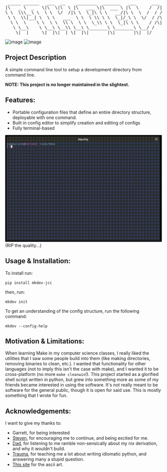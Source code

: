 <pre>
 _____ ______   ___  __    ________  _______   ___      ___               _______      ________     
|\   _ \  _   \|\  \|\  \ |\   ___ \|\  ___ \ |\  \    /  /|             /  ___  \    |\   __  \    
\ \  \\\__\ \  \ \  \/  /|\ \  \_|\ \ \   __/|\ \  \  /  / /___________ /__/|_/  /|   \ \  \|\  \   
 \ \  \\|__| \  \ \   ___  \ \  \ \\ \ \  \_|/_\ \  \/  / /\____________\__|//  / /    \ \  \\\  \  
  \ \  \    \ \  \ \  \\ \  \ \  \_\\ \ \  \_|\ \ \    / /\|____________|   /  /_/__  __\ \  \\\  \ 
   \ \__\    \ \__\ \__\\ \__\ \_______\ \_______\ \__/ /                  |\________\\__\ \_______\
    \|__|     \|__|\|__| \|__|\|_______|\|_______|\|__|/                    \|_______\|__|\|_______|
</pre>

![image](https://img.shields.io/badge/release-2.0.2-purple)
![image](https://img.shields.io/badge/license-MIT_License-purple)

Project Description
-------------------
A simple command line tool to setup a development directory from command line.

**NOTE: This project is no longer maintained in the slightest.**

Features:
---------
- Portable configuration files that define an entire directory structure, deployable with one command.
- Built in config editor to simplify creation and editing of configs
- Fully terminal-based

![edit demo](edit-demo.gif) <br/>
(RIP the quality...)

Usage & Installation:
---------------------
To install run:
```
pip install mkdev-jcc
```
then, run:
```
mkdev init
```
To get an understanding of the config structure, run the following command:
```
mkdev --config-help
```
Motivation & Limitations:
-------------------------
When learning Make in my computer science classes, I really liked the utilities that I saw some people
build into them (like making directories, removing binaries to clean, etc.). I wanted that functionality
for other languages (not to imply this isn't the case with make), and I wanted it to be cross-platform
(no more `make cleanwin`!). This project started as a glorified shell script written in python, but grew
into something more as some of my friends became interested in using the software. It's not really meant
to be software for the general public, though it is open for said use. This is mostly something that I
wrote for fun.

Acknowledgements:
-----------------
I want to give my thanks to:
- Garrett, for being interested
- [Steven](https://github.com/Steven-S1020), for encouraging me to continue, and being excited for me.
- [Dad](https://github.com/eagle79), for listening to me ramble non-sensically about my nix derivation, and why it wouldn't build.
- [Trauma](https://github.com/t-v), for teaching me a lot about writing idiomatic python, and answering many a stupid question.
- [This site](https://patorjk.com/software/taag) for the ascii art.
